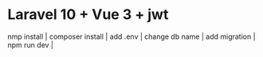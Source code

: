 # Laravel 10 + Vue 3 + jwt
nmp install |
composer install |
add .env |
change db name |
add migration |
npm run dev |
